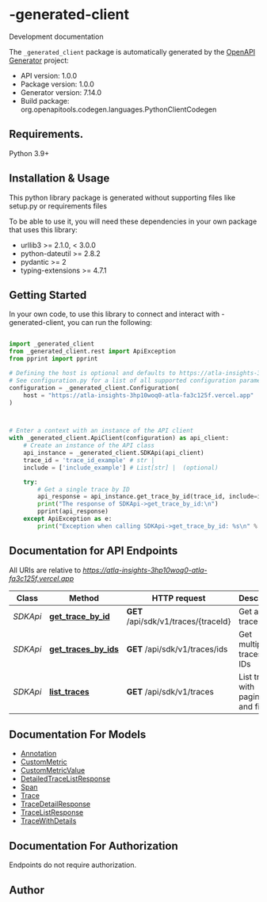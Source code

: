 # -generated-client
Development documentation

The `_generated_client` package is automatically generated by the [OpenAPI Generator](https://openapi-generator.tech) project:

- API version: 1.0.0
- Package version: 1.0.0
- Generator version: 7.14.0
- Build package: org.openapitools.codegen.languages.PythonClientCodegen

## Requirements.

Python 3.9+

## Installation & Usage

This python library package is generated without supporting files like setup.py or requirements files

To be able to use it, you will need these dependencies in your own package that uses this library:

* urllib3 >= 2.1.0, < 3.0.0
* python-dateutil >= 2.8.2
* pydantic >= 2
* typing-extensions >= 4.7.1

## Getting Started

In your own code, to use this library to connect and interact with -generated-client,
you can run the following:

```python

import _generated_client
from _generated_client.rest import ApiException
from pprint import pprint

# Defining the host is optional and defaults to https://atla-insights-3hp10woq0-atla-fa3c125f.vercel.app
# See configuration.py for a list of all supported configuration parameters.
configuration = _generated_client.Configuration(
    host = "https://atla-insights-3hp10woq0-atla-fa3c125f.vercel.app"
)



# Enter a context with an instance of the API client
with _generated_client.ApiClient(configuration) as api_client:
    # Create an instance of the API class
    api_instance = _generated_client.SDKApi(api_client)
    trace_id = 'trace_id_example' # str | 
    include = ['include_example'] # List[str] |  (optional)

    try:
        # Get a single trace by ID
        api_response = api_instance.get_trace_by_id(trace_id, include=include)
        print("The response of SDKApi->get_trace_by_id:\n")
        pprint(api_response)
    except ApiException as e:
        print("Exception when calling SDKApi->get_trace_by_id: %s\n" % e)

```

## Documentation for API Endpoints

All URIs are relative to *https://atla-insights-3hp10woq0-atla-fa3c125f.vercel.app*

Class | Method | HTTP request | Description
------------ | ------------- | ------------- | -------------
*SDKApi* | [**get_trace_by_id**](_generated_client/docs/SDKApi.md#get_trace_by_id) | **GET** /api/sdk/v1/traces/{traceId} | Get a single trace by ID
*SDKApi* | [**get_traces_by_ids**](_generated_client/docs/SDKApi.md#get_traces_by_ids) | **GET** /api/sdk/v1/traces/ids | Get multiple traces by IDs
*SDKApi* | [**list_traces**](_generated_client/docs/SDKApi.md#list_traces) | **GET** /api/sdk/v1/traces | List traces with pagination and filtering


## Documentation For Models

 - [Annotation](_generated_client/docs/Annotation.md)
 - [CustomMetric](_generated_client/docs/CustomMetric.md)
 - [CustomMetricValue](_generated_client/docs/CustomMetricValue.md)
 - [DetailedTraceListResponse](_generated_client/docs/DetailedTraceListResponse.md)
 - [Span](_generated_client/docs/Span.md)
 - [Trace](_generated_client/docs/Trace.md)
 - [TraceDetailResponse](_generated_client/docs/TraceDetailResponse.md)
 - [TraceListResponse](_generated_client/docs/TraceListResponse.md)
 - [TraceWithDetails](_generated_client/docs/TraceWithDetails.md)


<a id="documentation-for-authorization"></a>
## Documentation For Authorization

Endpoints do not require authorization.


## Author




